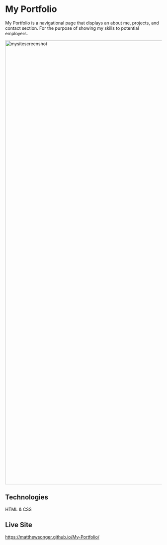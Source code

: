 # My Portfolio

My Portfolio is a navigational page that displays an about me, projects, and contact section.
For the purpose of showing my skills to potential employers. 

<img width="1431" alt="mysitescreenshot" src="https://user-images.githubusercontent.com/94155400/155854622-40fde0c2-02f0-4a0e-b246-c3210de6ff9d.png">



## Technologies
HTML & CSS

## Live Site
https://matthewsonger.github.io/My-Portfolio/
